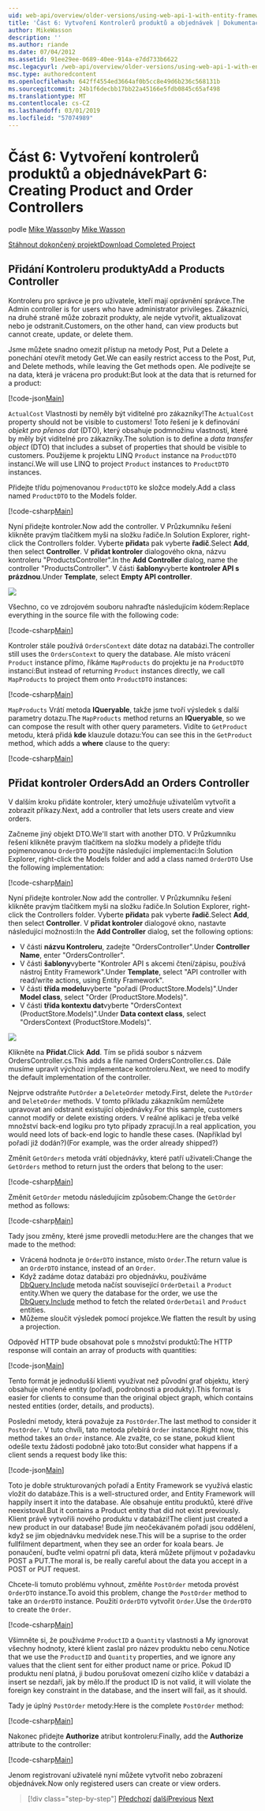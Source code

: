 ```yaml
---
uid: web-api/overview/older-versions/using-web-api-1-with-entity-framework-5/using-web-api-with-entity-framework-part-6
title: 'Část 6: Vytvoření Kontrolerů produktů a objednávek | Dokumentace Microsoftu'
author: MikeWasson
description: ''
ms.author: riande
ms.date: 07/04/2012
ms.assetid: 91ee29ee-0689-40ee-914a-e7dd733b6622
msc.legacyurl: /web-api/overview/older-versions/using-web-api-1-with-entity-framework-5/using-web-api-with-entity-framework-part-6
msc.type: authoredcontent
ms.openlocfilehash: 642ff4554ed3664af0b5cc8e49d6b236c568131b
ms.sourcegitcommit: 24b1f6decbb17bb22a45166e5fdb0845c65af498
ms.translationtype: MT
ms.contentlocale: cs-CZ
ms.lasthandoff: 03/01/2019
ms.locfileid: "57074989"
---
```

<a name="part-6-creating-product-and-order-controllers"></a><span data-ttu-id="e72de-102">Část 6: Vytvoření kontrolerů produktů a objednávek</span><span class="sxs-lookup"><span data-stu-id="e72de-102">Part 6: Creating Product and Order Controllers</span></span>
====================
<span data-ttu-id="e72de-103">podle [Mike Wasson](https://github.com/MikeWasson)</span><span class="sxs-lookup"><span data-stu-id="e72de-103">by [Mike Wasson](https://github.com/MikeWasson)</span></span>

[<span data-ttu-id="e72de-104">Stáhnout dokončený projekt</span><span class="sxs-lookup"><span data-stu-id="e72de-104">Download Completed Project</span></span>](http://code.msdn.microsoft.com/ASP-NET-Web-API-with-afa30545)

## <a name="add-a-products-controller"></a><span data-ttu-id="e72de-105">Přidání Kontroleru produkty</span><span class="sxs-lookup"><span data-stu-id="e72de-105">Add a Products Controller</span></span>

<span data-ttu-id="e72de-106">Kontroleru pro správce je pro uživatele, kteří mají oprávnění správce.</span><span class="sxs-lookup"><span data-stu-id="e72de-106">The Admin controller is for users who have administrator privileges.</span></span> <span data-ttu-id="e72de-107">Zákazníci, na druhé straně může zobrazit produkty, ale nejde vytvořit, aktualizovat nebo je odstranit.</span><span class="sxs-lookup"><span data-stu-id="e72de-107">Customers, on the other hand, can view products but cannot create, update, or delete them.</span></span>

<span data-ttu-id="e72de-108">Jsme můžete snadno omezit přístup na metody Post, Put a Delete a ponechání otevřít metody Get.</span><span class="sxs-lookup"><span data-stu-id="e72de-108">We can easily restrict access to the Post, Put, and Delete methods, while leaving the Get methods open.</span></span> <span data-ttu-id="e72de-109">Ale podívejte se na data, která je vrácena pro produkt:</span><span class="sxs-lookup"><span data-stu-id="e72de-109">But look at the data that is returned for a product:</span></span>

[!code-json[Main](using-web-api-with-entity-framework-part-6/samples/sample1.json?highlight=1)]

<span data-ttu-id="e72de-110">`ActualCost` Vlastnosti by neměly být viditelné pro zákazníky!</span><span class="sxs-lookup"><span data-stu-id="e72de-110">The `ActualCost` property should not be visible to customers!</span></span> <span data-ttu-id="e72de-111">Toto řešení je k definování *objekt pro přenos dat* (DTO), který obsahuje podmnožinu vlastností, které by měly být viditelné pro zákazníky.</span><span class="sxs-lookup"><span data-stu-id="e72de-111">The solution is to define a *data transfer object* (DTO) that includes a subset of properties that should be visible to customers.</span></span> <span data-ttu-id="e72de-112">Použijeme k projektu LINQ `Product` instance na `ProductDTO` instancí.</span><span class="sxs-lookup"><span data-stu-id="e72de-112">We will use LINQ to project `Product` instances to `ProductDTO` instances.</span></span>

<span data-ttu-id="e72de-113">Přidejte třídu pojmenovanou `ProductDTO` ke složce modely.</span><span class="sxs-lookup"><span data-stu-id="e72de-113">Add a class named `ProductDTO` to the Models folder.</span></span>

[!code-csharp[Main](using-web-api-with-entity-framework-part-6/samples/sample2.cs)]

<span data-ttu-id="e72de-114">Nyní přidejte kontroler.</span><span class="sxs-lookup"><span data-stu-id="e72de-114">Now add the controller.</span></span> <span data-ttu-id="e72de-115">V Průzkumníku řešení klikněte pravým tlačítkem myši na složku řadiče.</span><span class="sxs-lookup"><span data-stu-id="e72de-115">In Solution Explorer, right-click the Controllers folder.</span></span> <span data-ttu-id="e72de-116">Vyberte **přidat**a pak vyberte **řadič**.</span><span class="sxs-lookup"><span data-stu-id="e72de-116">Select **Add**, then select **Controller**.</span></span> <span data-ttu-id="e72de-117">V **přidat kontroler** dialogového okna, názvu kontroleru &quot;ProductsController&quot;.</span><span class="sxs-lookup"><span data-stu-id="e72de-117">In the **Add Controller** dialog, name the controller &quot;ProductsController&quot;.</span></span> <span data-ttu-id="e72de-118">V části **šablony**vyberte **kontroler API s prázdnou**.</span><span class="sxs-lookup"><span data-stu-id="e72de-118">Under **Template**, select **Empty API controller**.</span></span>

![](using-web-api-with-entity-framework-part-6/_static/image1.png)

<span data-ttu-id="e72de-119">Všechno, co ve zdrojovém souboru nahraďte následujícím kódem:</span><span class="sxs-lookup"><span data-stu-id="e72de-119">Replace everything in the source file with the following code:</span></span>

[!code-csharp[Main](using-web-api-with-entity-framework-part-6/samples/sample3.cs)]

<span data-ttu-id="e72de-120">Kontroler stále používá `OrdersContext` dáte dotaz na databázi.</span><span class="sxs-lookup"><span data-stu-id="e72de-120">The controller still uses the `OrdersContext` to query the database.</span></span> <span data-ttu-id="e72de-121">Ale místo vrácení `Product` instance přímo, říkáme `MapProducts` do projektu je na `ProductDTO` instancí:</span><span class="sxs-lookup"><span data-stu-id="e72de-121">But instead of returning `Product` instances directly, we call `MapProducts` to project them onto `ProductDTO` instances:</span></span>

[!code-csharp[Main](using-web-api-with-entity-framework-part-6/samples/sample4.cs?highlight=1)]

<span data-ttu-id="e72de-122">`MapProducts` Vrátí metoda **IQueryable**, takže jsme tvoří výsledek s další parametry dotazu.</span><span class="sxs-lookup"><span data-stu-id="e72de-122">The `MapProducts` method returns an **IQueryable**, so we can compose the result with other query parameters.</span></span> <span data-ttu-id="e72de-123">Vidíte to `GetProduct` metodu, která přidá **kde** klauzule dotazu:</span><span class="sxs-lookup"><span data-stu-id="e72de-123">You can see this in the `GetProduct` method, which adds a **where** clause to the query:</span></span>

[!code-csharp[Main](using-web-api-with-entity-framework-part-6/samples/sample5.cs?highlight=2)]

## <a name="add-an-orders-controller"></a><span data-ttu-id="e72de-124">Přidat kontroler Orders</span><span class="sxs-lookup"><span data-stu-id="e72de-124">Add an Orders Controller</span></span>

<span data-ttu-id="e72de-125">V dalším kroku přidáte kontroler, který umožňuje uživatelům vytvořit a zobrazit příkazy.</span><span class="sxs-lookup"><span data-stu-id="e72de-125">Next, add a controller that lets users create and view orders.</span></span>

<span data-ttu-id="e72de-126">Začneme jiný objekt DTO.</span><span class="sxs-lookup"><span data-stu-id="e72de-126">We'll start with another DTO.</span></span> <span data-ttu-id="e72de-127">V Průzkumníku řešení klikněte pravým tlačítkem na složku modely a přidejte třídu pojmenovanou `OrderDTO` použijte následující implementaci:</span><span class="sxs-lookup"><span data-stu-id="e72de-127">In Solution Explorer, right-click the Models folder and add a class named `OrderDTO` Use the following implementation:</span></span>

[!code-csharp[Main](using-web-api-with-entity-framework-part-6/samples/sample6.cs)]

<span data-ttu-id="e72de-128">Nyní přidejte kontroler.</span><span class="sxs-lookup"><span data-stu-id="e72de-128">Now add the controller.</span></span> <span data-ttu-id="e72de-129">V Průzkumníku řešení klikněte pravým tlačítkem myši na složku řadiče.</span><span class="sxs-lookup"><span data-stu-id="e72de-129">In Solution Explorer, right-click the Controllers folder.</span></span> <span data-ttu-id="e72de-130">Vyberte **přidat**a pak vyberte **řadič**.</span><span class="sxs-lookup"><span data-stu-id="e72de-130">Select **Add**, then select **Controller**.</span></span> <span data-ttu-id="e72de-131">V **přidat kontroler** dialogové okno, nastavte následující možnosti:</span><span class="sxs-lookup"><span data-stu-id="e72de-131">In the **Add Controller** dialog, set the following options:</span></span>

- <span data-ttu-id="e72de-132">V části **názvu Kontroleru**, zadejte "OrdersController".</span><span class="sxs-lookup"><span data-stu-id="e72de-132">Under **Controller Name**, enter "OrdersController".</span></span>
- <span data-ttu-id="e72de-133">V části **šablony**vyberte "Kontroler API s akcemi čtení/zápisu, používá nástroj Entity Framework".</span><span class="sxs-lookup"><span data-stu-id="e72de-133">Under **Template**, select "API controller with read/write actions, using Entity Framework".</span></span>
- <span data-ttu-id="e72de-134">V části **třída modelu**vyberte &quot;pořadí (ProductStore.Models)&quot;.</span><span class="sxs-lookup"><span data-stu-id="e72de-134">Under **Model class**, select &quot;Order (ProductStore.Models)&quot;.</span></span>
- <span data-ttu-id="e72de-135">V části **třída kontextu dat**vyberte &quot;OrdersContext (ProductStore.Models)&quot;.</span><span class="sxs-lookup"><span data-stu-id="e72de-135">Under **Data context class**, select &quot;OrdersContext (ProductStore.Models)&quot;.</span></span>

![](using-web-api-with-entity-framework-part-6/_static/image2.png)

<span data-ttu-id="e72de-136">Klikněte na **Přidat**.</span><span class="sxs-lookup"><span data-stu-id="e72de-136">Click **Add**.</span></span> <span data-ttu-id="e72de-137">Tím se přidá soubor s názvem OrdersController.cs.</span><span class="sxs-lookup"><span data-stu-id="e72de-137">This adds a file named OrdersController.cs.</span></span> <span data-ttu-id="e72de-138">Dále musíme upravit výchozí implementace kontroleru.</span><span class="sxs-lookup"><span data-stu-id="e72de-138">Next, we need to modify the default implementation of the controller.</span></span>

<span data-ttu-id="e72de-139">Nejprve odstraňte `PutOrder` a `DeleteOrder` metody.</span><span class="sxs-lookup"><span data-stu-id="e72de-139">First, delete the `PutOrder` and `DeleteOrder` methods.</span></span> <span data-ttu-id="e72de-140">V tomto příkladu zákazníkům nemůžete upravovat ani odstranit existující objednávky.</span><span class="sxs-lookup"><span data-stu-id="e72de-140">For this sample, customers cannot modify or delete existing orders.</span></span> <span data-ttu-id="e72de-141">V reálné aplikaci je třeba velké množství back-end logiku pro tyto případy zpracují.</span><span class="sxs-lookup"><span data-stu-id="e72de-141">In a real application, you would need lots of back-end logic to handle these cases.</span></span> <span data-ttu-id="e72de-142">(Například byl pořadí již dodán?)</span><span class="sxs-lookup"><span data-stu-id="e72de-142">(For example, was the order already shipped?)</span></span>

<span data-ttu-id="e72de-143">Změnit `GetOrders` metoda vrátí objednávky, které patří uživateli:</span><span class="sxs-lookup"><span data-stu-id="e72de-143">Change the `GetOrders` method to return just the orders that belong to the user:</span></span>

[!code-csharp[Main](using-web-api-with-entity-framework-part-6/samples/sample7.cs)]

<span data-ttu-id="e72de-144">Změnit `GetOrder` metodu následujícím způsobem:</span><span class="sxs-lookup"><span data-stu-id="e72de-144">Change the `GetOrder` method as follows:</span></span>

[!code-csharp[Main](using-web-api-with-entity-framework-part-6/samples/sample8.cs)]

<span data-ttu-id="e72de-145">Tady jsou změny, které jsme provedli metodu:</span><span class="sxs-lookup"><span data-stu-id="e72de-145">Here are the changes that we made to the method:</span></span>

- <span data-ttu-id="e72de-146">Vrácená hodnota je `OrderDTO` instance, místo `Order`.</span><span class="sxs-lookup"><span data-stu-id="e72de-146">The return value is an `OrderDTO` instance, instead of an `Order`.</span></span>
- <span data-ttu-id="e72de-147">Když zadáme dotaz databázi pro objednávku, používáme [DbQuery.Include](https://msdn.microsoft.com/library/gg696395) metoda načíst související `OrderDetail` a `Product` entity.</span><span class="sxs-lookup"><span data-stu-id="e72de-147">When we query the database for the order, we use the [DbQuery.Include](https://msdn.microsoft.com/library/gg696395) method to fetch the related `OrderDetail` and `Product` entities.</span></span>
- <span data-ttu-id="e72de-148">Můžeme sloučit výsledek pomocí projekce.</span><span class="sxs-lookup"><span data-stu-id="e72de-148">We flatten the result by using a projection.</span></span>

<span data-ttu-id="e72de-149">Odpověď HTTP bude obsahovat pole s množství produktů:</span><span class="sxs-lookup"><span data-stu-id="e72de-149">The HTTP response will contain an array of products with quantities:</span></span>

[!code-json[Main](using-web-api-with-entity-framework-part-6/samples/sample9.json)]

<span data-ttu-id="e72de-150">Tento formát je jednodušší klienti využívat než původní graf objektu, který obsahuje vnořené entity (pořadí, podrobnosti a produkty).</span><span class="sxs-lookup"><span data-stu-id="e72de-150">This format is easier for clients to consume than the original object graph, which contains nested entities (order, details, and products).</span></span>

<span data-ttu-id="e72de-151">Poslední metody, která považuje za `PostOrder`.</span><span class="sxs-lookup"><span data-stu-id="e72de-151">The last method to consider it `PostOrder`.</span></span> <span data-ttu-id="e72de-152">V tuto chvíli, tato metoda přebírá `Order` instance.</span><span class="sxs-lookup"><span data-stu-id="e72de-152">Right now, this method takes an `Order` instance.</span></span> <span data-ttu-id="e72de-153">Ale zvažte, co se stane, pokud klient odešle textu žádosti podobně jako toto:</span><span class="sxs-lookup"><span data-stu-id="e72de-153">But consider what happens if a client sends a request body like this:</span></span>

[!code-json[Main](using-web-api-with-entity-framework-part-6/samples/sample10.json)]

<span data-ttu-id="e72de-154">Toto je dobře strukturovaných pořadí a Entity Framework se využívá elastic vložit do databáze.</span><span class="sxs-lookup"><span data-stu-id="e72de-154">This is a well-structured order, and Entity Framework will happily insert it into the database.</span></span> <span data-ttu-id="e72de-155">Ale obsahuje entitu produktů, které dříve neexistoval.</span><span class="sxs-lookup"><span data-stu-id="e72de-155">But it contains a Product entity that did not exist previously.</span></span> <span data-ttu-id="e72de-156">Klient právě vytvořili nového produktu v databázi!</span><span class="sxs-lookup"><span data-stu-id="e72de-156">The client just created a new product in our database!</span></span> <span data-ttu-id="e72de-157">Bude jím neočekávaném pořadí jsou oddělení, když se jim objednávku medvídek nese.</span><span class="sxs-lookup"><span data-stu-id="e72de-157">This will be a suprise to the order fullfilment department, when they see an order for koala bears.</span></span> <span data-ttu-id="e72de-158">Je ponaučení, buďte velmi opatrní při data, která můžete přijmout v požadavku POST a PUT.</span><span class="sxs-lookup"><span data-stu-id="e72de-158">The moral is, be really careful about the data you accept in a POST or PUT request.</span></span>

<span data-ttu-id="e72de-159">Chcete-li tomuto problému vyhnout, změňte `PostOrder` metoda provést `OrderDTO` instance.</span><span class="sxs-lookup"><span data-stu-id="e72de-159">To avoid this problem, change the `PostOrder` method to take an `OrderDTO` instance.</span></span> <span data-ttu-id="e72de-160">Použití `OrderDTO` vytvořit `Order`.</span><span class="sxs-lookup"><span data-stu-id="e72de-160">Use the `OrderDTO` to create the `Order`.</span></span>

[!code-csharp[Main](using-web-api-with-entity-framework-part-6/samples/sample11.cs)]

<span data-ttu-id="e72de-161">Všimněte si, že používáme `ProductID` a `Quantity` vlastnosti a My ignorovat všechny hodnoty, které klient zaslal pro název produktu nebo cenu.</span><span class="sxs-lookup"><span data-stu-id="e72de-161">Notice that we use the `ProductID` and `Quantity` properties, and we ignore any values that the client sent for either product name or price.</span></span> <span data-ttu-id="e72de-162">Pokud ID produktu není platná, ji budou porušovat omezení cizího klíče v databázi a insert se nezdaří, jak by mělo.</span><span class="sxs-lookup"><span data-stu-id="e72de-162">If the product ID is not valid, it will violate the foreign key constraint in the database, and the insert will fail, as it should.</span></span>

<span data-ttu-id="e72de-163">Tady je úplný `PostOrder` metody:</span><span class="sxs-lookup"><span data-stu-id="e72de-163">Here is the complete `PostOrder` method:</span></span>

[!code-csharp[Main](using-web-api-with-entity-framework-part-6/samples/sample12.cs)]

<span data-ttu-id="e72de-164">Nakonec přidejte **Authorize** atribut kontroleru:</span><span class="sxs-lookup"><span data-stu-id="e72de-164">Finally, add the **Authorize** attribute to the controller:</span></span>

[!code-csharp[Main](using-web-api-with-entity-framework-part-6/samples/sample13.cs)]

<span data-ttu-id="e72de-165">Jenom registrovaní uživatelé nyní můžete vytvořit nebo zobrazení objednávek.</span><span class="sxs-lookup"><span data-stu-id="e72de-165">Now only registered users can create or view orders.</span></span>

> [!div class="step-by-step"]
> <span data-ttu-id="e72de-166">[Předchozí](using-web-api-with-entity-framework-part-5.md)
> [další](using-web-api-with-entity-framework-part-7.md)</span><span class="sxs-lookup"><span data-stu-id="e72de-166">[Previous](using-web-api-with-entity-framework-part-5.md)
[Next](using-web-api-with-entity-framework-part-7.md)</span></span>
